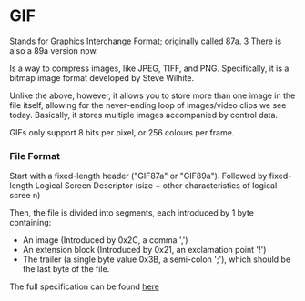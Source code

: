 # GIF
 
 Stands for Graphics Interchange Format; originally called 87a.                                     3 There is also a 89a version now.

 Is a way to compress images, like JPEG, TIFF, and PNG.
 Specifically, it is a bitmap image format developed by Steve Wilhite.

 Unlike the above, however, it allows you to store more than one image
 in the file itself, allowing for the never-ending loop of images/video clips
 we see today. Basically, it stores multiple images accompanied by control data.

 GIFs only support 8 bits per pixel, or 256 colours per frame.
 
### File Format

 Start with a fixed-length header ("GIF87a" or "GIF89a").
 Followed by fixed-length Logical Screen Descriptor (size + other characteristics of logical scree    n)

 Then, the file is divided into segments, each introduced by 1 byte containing:
 - An image (Introduced by 0x2C, a comma ',')
 - An extension block (Introduced by 0x21, an exclamation point '!')
 - The trailer (a single byte value 0x3B, a semi-colon ';'), which should be the last byte of the file.

  The full specification can be found [here](https://www.w3.org/Graphics/GIF/spec-gif89a.txt)

